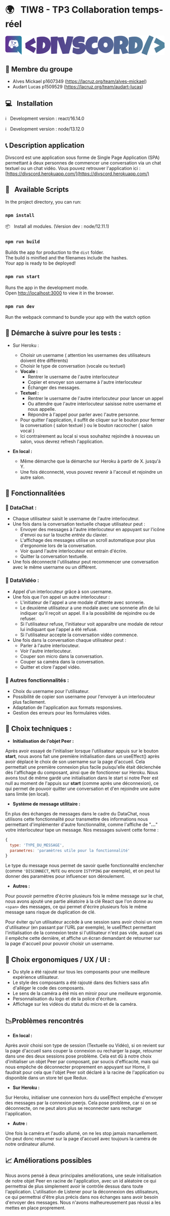 # :earth_africa: &nbsp; TIW8 - TP3 Collaboration temps-réel



![](./client/assets/images/README_logo.png)



## 🤝 Membre du groupe

- Alves Mickael p1607349 (https://lacruz.org/team/alves-mickael)
- Audart Lucas p1509529 (https://lacruz.org/team/audart-lucas)



## :computer: &nbsp; Installation

:information_source: &nbsp; Development version : react/16.14.0

:information_source: &nbsp; Development version : node/13.12.0



##  :telephone_receiver: ​Description application

Divscord est une application sous forme de Single Page Application (SPA) permettant à deux personnes de commencer une conversation via un chat textuel ou un chat vidéo. Vous pouvez retrouver l'application ici : [https://divscord.herokuapp.com/](https://divscord.herokuapp.com/)



## :page_facing_up: &nbsp; Available Scripts

In the project directory, you can run:

### `npm install`

:package: &nbsp; Install all modules.
(Version dev : node/12.11.1)

### `npm run build`

Builds the app for production to the `dist` folder.<br />
The build is minified and the filenames include the hashes.<br />
Your app is ready to be deployed!

### `npm run start`

Runs the app in the development mode.<br />
Open [http://localhost:3000](http://localhost:3000) to view it in the browser.

### `npm run dev`

Run the webpack command to bundle your app with the watch option



## :construction: Démarche à suivre pour les tests :

- Sur Heroku :
  - Choisir un username ( attention les usernames des utilisateurs doivent être différents)
  - Choisir le type de conversation (vocale ou textuel)
  - **Vocale :**
    - Rentrer le username de l'autre interlocuteur
    - Copier et envoyer son username à l'autre interlocuteur
    - Échanger des messages.
  - **Textuel :**
    - Rentrer le username de l'autre interlocuteur pour lancer un appel
    - Ou attendre que l'autre interlocuteur saisisse notre username et nous appelle.
    - Répondre à l'appel pour parler avec l'autre personne.
  - Pour quitter l'application, il suffit de cliquer sur le bouton pour fermer la conversation ( salon textuel ) ou le bouton raccrocher ( salon vocal )
  - Ici contrairement au local si vous souhaitez rejoindre à nouveau un salon, vous devrez refresh l'application.

- **En local :**
  - Même démarche que la démarche sur Heroku à partir de X. jusqu'à Y.
  - Une fois déconnecté, vous pouvez revenir à l'acceuil et rejoindre un autre salon.



## :pencil: Fonctionnalitées 

### :round_pushpin: ​DataChat :

- Chaque utilisateur saisit le username de l'autre interlocuteur.
- Une fois dans la conversation textuelle chaque utilisateur peut : 
  - Envoyer des messages à l'autre interlocuteur en appuyant sur l'icône d'envoi ou sur la touche *entrée* du clavier.
  - L'affichage des messages utilise un scroll automatique pour plus d'ergonomie lors de la conversation.
  - Voir quand l'autre interlocuteur est entrain d'écrire.
  - Quitter la conversation textuelle.
- Une fois déconnecté l'utilisateur peut recommencer une conversation avec le même username ou un différent.

### :round_pushpin: DataVidéo :

- Appel d'un interlocuteur grâce à son username.
- Une fois que l'on appel un autre interlocuteur :
  - L'initiateur de l'appel a une modale d'attente avec sonnerie.
  - Le deuxième utilisateur a une modale avec une sonnerie afin de lui indiquer qu'il reçoit un appel. Il a la possibilité de rejoindre ou de refuser.
  - Si l'utilisateur refuse, l'initiateur voit apparaître une modale de retour lui indiquant que l'appel a été refusé.
  - Si l'utilisateur accepte la conversation vidéo commence.
- Une fois dans la conversation chaque utilisateur peut :
  - Parler à l'autre interlocuteur.
  - Voir l'autre interlocuteur. 
  - Couper son micro dans la conversation.
  - Couper sa caméra dans la conversation.
  - Quitter et clore l'appel vidéo.

### :round_pushpin: ​Autres fonctionnalités :

- Choix du username pour l'utilisateur.
- Possibilité de copier son username pour l'envoyer à un interlocuteur plus facilement.
- Adaptation de l'application aux formats responsives.
- Gestion des erreurs pour les formulaires vides.



## :triangular_ruler: ​Choix techniques :

- **Initialisation de l'objet Peer :**

Après avoir essayé de l'initialiser lorsque l'utilisateur appuis sur le bouton **start**, nous avons fait une première initialisation dans un useEffect() après avoir déplacé le choix de son username sur la page d'accueil. Cela permettait une première connexion plus facile puisqu'elle était déclenchée dès l'affichage du composant, ainsi que de fonctionner sur Heroku.
Nous avons tout de même gardé une initialisation dans le start si notre Peer est null au moment de l'appuis sur **start** (comme après une déconnexion), ce qui permet de pouvoir quitter une conversation et d'en rejoindre une autre sans limite (en local).

- **Système de message utilitaire :**

En plus des échanges de messages dans le cadre du DataChat, nous utilisons cette fonctionnalité pour transmettre des informations nous permettant d'implémenter d'autre fonctionnalité, comme l'affiche de "**...**" votre interlocuteur tape un message.
Nos messages suivent cette forme : 

```js
{
  type: 'TYPE_DU_MESSAGE',
  parametres: 'paramètres utile pour la fonctionnalité'
}
```

Le type du message nous permet de savoir quelle fonctionnalité enclencher (comme `'DISCONNECT`, `MUTE` ou encore `ISTYPING` par exemple), et on peut lui donner des paramètres pour influencer son déroulement.

- **Autres :**

Pour pouvoir permettre d'écrire plusieurs fois le même message sur le chat, nous avons ajouté une partie aléatoire à la clé React que l'on donne au `<span>` des messages, ce qui permet d'écrire plusieurs fois le même message sans risque de duplication de clé.

Pour éviter qu'un utilisateur accède à une session sans avoir choisi un nom d'utilisateur (en passant par l'URL par exemple), le useEffect permettant l'initialisation de la connexion teste si l'utilisateur n'est pas vide, auquel cas il empêche cette dernière, et affiche un écran demandant de retourner sur la page d'accueil pour pouvoir choisir un username.



## :art: ​Choix ergonomiques / UX / UI : 

- Du style a été rajouté sur tous les composants pour une meilleure expérience utilisateur.
- Le style des composants a été rajouté dans des fichiers sass afin d'alléger le code des composants.
- Le sens de la caméra a été mis en miroir pour une meilleure ergonomie.
- Personnalisation du logo et de la police d'écriture.
- Affichage sur les vidéos du statut du micro et de la caméra.



## :chart_with_downwards_trend: ​Problèmes rencontrés

 - **En local :**

 Après avoir choisi son type de session (Textuelle ou Vidéo), si on revient sur la page d'accueil sans couper la connexion ou recharger la page, retourner dans une des deux sessions pose problème. Cela est dû à notre choix d'initialiser un objet Peer par composant, par soucis d'efficacité, mais qui nous empêche de déconnecter proprement en appuyant sur Home, il faudrait pour cela que l'objet Peer soit déclaré à la racine de l'application ou disponible dans un store tel que Redux.

 - **Sur Heroku :**

 Sur Heroku, initialiser une connexion hors du useEffect empêche d'envoyer des messages par la connexion peerjs. Cela pose problème, car si on se déconnecte, on ne peut alors plus se reconnecter sans recharger l'application.

 - **Autre :**

 Une fois la caméra et l'audio allumé, on ne les stop jamais manuellement. On peut donc retourner sur la page d'accueil avec toujours la caméra de notre ordinateur allumé.



## :chart_with_upwards_trend: Améliorations possibles

Nous avons pensé à deux principales améliorations, une seule initialisation de notre objet Peer en racine de l'application, avec un id aléatoire ce qui permettrai de plus simplement avoir le contrôle dessus dans toute l'application.
L'utilisation de Listener pour la déconnexion des utilisateurs, ce qui permettrai d'être plus précis dans nos échanges sans avoir besoin d'envoyer des messages. Nous n'avons malheureusement pas réussi a les mettes en place proprement.

